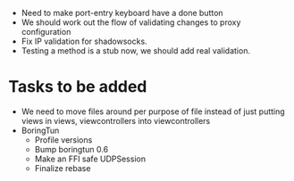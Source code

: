 - Need to make port-entry keyboard have a done button
- We should work out the flow of validating changes to proxy configuration
- Fix IP validation for shadowsocks.
- Testing a method is a stub now, we should add real validation.

# Tasks to be added
- We need to move files around per purpose of file instead of just putting views in views, viewcontrollers into viewcontrollers
- BoringTun
  - Profile versions
  - Bump boringtun 0.6
  - Make an FFI safe UDPSession
  - Finalize rebase
